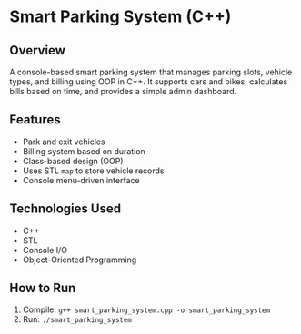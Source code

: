 # Smart Parking System (C++)

## Overview
A console-based smart parking system that manages parking slots, vehicle types, and billing using OOP in C++. It supports cars and bikes, calculates bills based on time, and provides a simple admin dashboard.

## Features
- Park and exit vehicles
- Billing system based on duration
- Class-based design (OOP)
- Uses STL `map` to store vehicle records
- Console menu-driven interface

## Technologies Used
- C++
- STL
- Console I/O
- Object-Oriented Programming

## How to Run
1. Compile: `g++ smart_parking_system.cpp -o smart_parking_system`
2. Run: `./smart_parking_system`
